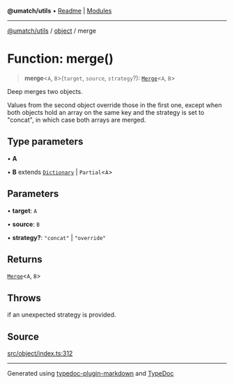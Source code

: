 **@umatch/utils** • [Readme](../../index.md) \| [Modules](../../modules.md)

***

[@umatch/utils](../../modules.md) / [object](../index.md) / merge

# Function: merge()

> **merge**\<`A`, `B`\>(`target`, `source`, `strategy`?): [`Merge`](../../index/type-aliases/Merge.md)\<`A`, `B`\>

Deep merges two objects.

Values from the second object override those in the first one,
except when both objects hold an array on the same key and the
strategy is set to "concat", in which case both arrays are merged.

## Type parameters

• **A**

• **B** extends [`Dictionary`](../../index/type-aliases/Dictionary.md) \| `Partial`\<`A`\>

## Parameters

• **target**: `A`

• **source**: `B`

• **strategy?**: `"concat"` \| `"override"`

## Returns

[`Merge`](../../index/type-aliases/Merge.md)\<`A`, `B`\>

## Throws

if an unexpected strategy is provided.

## Source

[src/object/index.ts:312](https://github.com/umatch-oficial/utils/blob/c1935bc/src/object/index.ts#L312)

***

Generated using [typedoc-plugin-markdown](https://www.npmjs.com/package/typedoc-plugin-markdown) and [TypeDoc](https://typedoc.org/)
